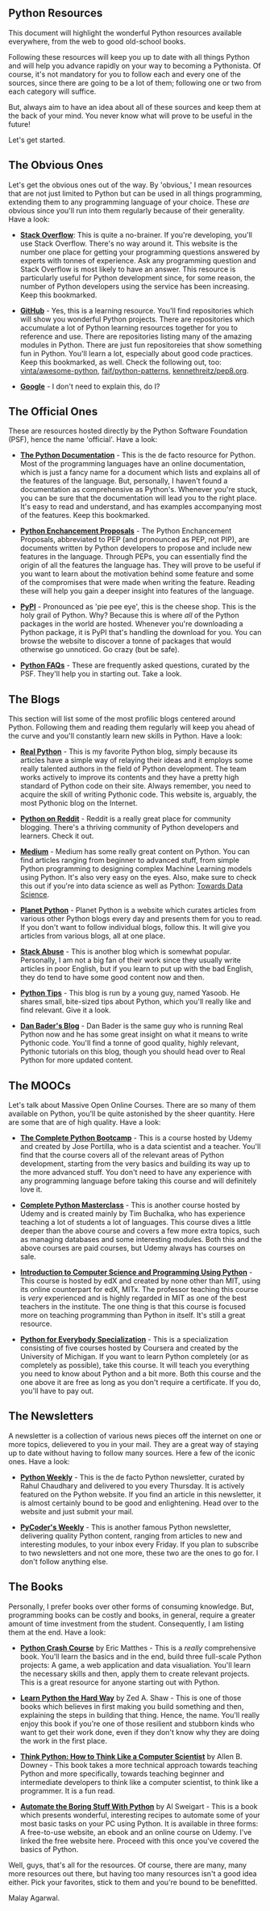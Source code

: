 ## Python Resources

This document will highlight the wonderful Python resources available everywhere, from the web to good old-school books. 

Following these resources will keep you up to date with all things Python and will help you advance rapidly on your way to becoming a Pythonista. Of course, it's not mandatory for you to follow each and every one of the sources, since there are going to be a lot of them; following one or two from each category will suffice. 

But, always aim to have an idea about all of these sources and keep them at the back of your mind. You never know what will prove to be useful in the future!

Let's get started. 

## The Obvious Ones

Let's get the obvious ones out of the way. By 'obvious,' I mean resources that are not just limited to Python but can be used in all things programming, extending them to any programming language of your choice. These _are_ obvious since you'll run into them regularly because of their generality. Have a look:

* [**Stack Overflow**](https://stackoverflow.com/): This is quite a no-brainer. If you're developing, you'll use Stack Overflow. There's no way around it. This website is the number one place for getting your programming questions answered by experts with tonnes of experience. Ask any programming question and Stack Overflow is most likely to have an answer. This resource is particularly useful for Python development since, for some reason, the number of Python developers using the service has been increasing. Keep this bookmarked.

* [**GitHub**](https://github.com/) - Yes, this is a learning resource. You'll find repositories which will show you wonderful Python projects. There are repositories which accumulate a lot of Python learning resources together for you to reference and use. There are repositories listing many of the amazing modules in Python. There are just fun repositoreies that show something fun in Python. You'll learn a lot, especially about good code practices. Keep this bookmarked, as well. Check the following out, too: [vinta/awesome-python](https://github.com/vinta/awesome-python), [faif/python-patterns](https://github.com/faif/python-patterns), [kennethreitz/pep8.org](https://github.com/kennethreitz/pep8.org).

* [**Google**](https://www.google.co.in/) - I don't need to explain this, do I?

## The Official Ones

These are resources hosted directly by the Python Software Foundation (PSF), hence the name 'official'. Have a look:

* [**The Python Documentation**](https://docs.python.org/3/index.html) - This is the de facto resource for Python. Most of the programming languages have an online documentation, which is just a fancy name for a document which lists and explains all of the features of the language. But, personally, I haven't found a documentation as comprehensive as Python's. Whenever you're stuck, you can be sure that the documentation will lead you to the right place. It's easy to read and understand, and has examples accompanying most of the features. Keep this bookmarked. 

* [**Python Enchancement Proposals**](https://www.python.org/dev/peps/) - The Python Enchancement Proposals, abbreviated to PEP (and pronounced as PEP, not PIP), are documents written by Python developers to propose and include new features in the language. Through PEPs, you can essentially find the origin of all the features the language has. They will prove to be useful if you want to learn about the motivation behind some feature and some of the compromises that were made when writing the feature. Reading these will help you gain a deeper insight into features of the language.

* [**PyPI**](https://pypi.org/) - Pronounced as 'pie pee eye', this is the cheese shop. This is the holy grail of Python. Why? Because this is where _all_ of the Python packages in the world are hosted. Whenever you're downloading a Python package, it is PyPI that's handling the download for you. You can browse the website to discover a tonne of packages that would otherwise go unnoticed. Go crazy (but be safe).

* [**Python FAQs**](https://docs.python.org/3/faq/) - These are frequently asked questions, curated by the PSF. They'll help you in starting out. Take a look.

## The Blogs

This section will list some of the most profilic blogs centered around Python. Following them and reading them regularly will keep you ahead of the curve and you'll constantly learn new skills in Python. Have a look:

* [**Real Python**](https://realpython.com/tutorials/) - This is my favorite Python blog, simply because its articles have a simple way of relaying their ideas and it employs some really talented authors in the field of Python development. The team works actively to improve its contents and they have a pretty high standard of Python code on their site. Always remember, you need to acquire the skill of writing Pythonic code. This website is, arguably, the most Pythonic blog on the Internet.

* [**Python on Reddit**](https://www.reddit.com/r/python/) - Reddit is a really great place for community blogging. There's a thriving community of Python developers and learners. Check it out.

* [**Medium**](https://medium.com/tag/python) - Medium has some really great content on Python. You can find articles ranging from beginner to advanced stuff, from simple Python programming to designing complex Machine Learning models using Python. It's also very easy on the eyes. Also, make sure to check this out if you're into data science as well as Python: [Towards Data Science](https://towardsdatascience.com/).

* [**Planet Python**](http://planetpython.org/) - Planet Python is a website which curates articles from various other Python blogs every day and presents them for you to read. If you don't want to follow individual blogs, follow this. It will give you articles from various blogs, all at one place.

* [**Stack Abuse**](http://stackabuse.com/) - This is another blog which is somewhat popular. Personally, I am not a big fan of their work since they usually write articles in poor English, but if you learn to put up with the bad English, they do tend to have some good content now and then.

* [**Python Tips**](https://pythontips.com/) - This blog is run by a young guy, named Yasoob. He shares small, bite-sized tips about Python, which you'll really like and find relevant. Give it a look.

* [**Dan Bader's Blog**](https://dbader.org/blog/) - Dan Bader is the same guy who is running Real Python now and he has some great insight on what it means to write Pythonic code. You'll find a tonne of good quality, highly relevant, Pythonic tutorials on this blog, though you should head over to Real Python for more  updated content.


## The MOOCs

Let's talk about Massive Open Online Courses. There are so many of them available on Python, you'll be quite astonished by the sheer quantity. Here are some that are of high quality. Have a look:

* [**The Complete Python Bootcamp**](https://www.udemy.com/complete-python-bootcamp/) - This is a course hosted by Udemy and created by Jose Portilla, who is a data scientist and a teacher. You'll find that the course covers all of the relevant areas of Python development, starting from the very basics and building its way up to the more advanced stuff. You don't need to have any experience with any programming language before taking this course and will definitely love it.

* [**Complete Python Masterclass**](https://www.udemy.com/python-the-complete-python-developer-course/) - This is another course hosted by Udemy and is created mainly by Tim Buchalka, who has experience teaching a lot of students a lot of languages. This course dives a little deeper than the above course and covers a few more extra topics, such as managing databases and some interesting modules. Both this and the above courses are paid courses, but Udemy always has courses on sale.

* [**Introduction to Computer Science and Programming Using Python**](https://www.edx.org/course/introduction-computer-science-mitx-6-00-1x-11) - This course is hosted by edX and created by none other than MIT, using its online counterpart for edX, MITx. The professor teaching this course is _very_ experienced and is highly regarded in MIT as one of the best teachers in the institute. The one thing is that this course is focused more on teaching programming than Python in itself. It's still a great resource.

* [**Python for Everybody Specialization**](https://www.coursera.org/specializations/python) - This is a specialization consisting of five courses hosted by Coursera and created by the University of Michigan. If you want to learn Python completely (or as completely as possible), take this course. It will teach you everything you need to know about Python and a bit more. Both this course and the one above it are free as long as you don't require a certificate. If you do, you'll have to pay out.


## The Newsletters

A newsletter is a collection of various news pieces off the internet on one or more topics, delievered to you in your mail. They are a great way of staying up to date without having to follow many sources. Here a few of the iconic ones. Have a look:

* [**Python Weekly**](https://www.pythonweekly.com/) - This is the de facto Python newsletter, curated by  Rahul Chaudhary and delivered to you every Thursday. It is actively featured on the Python website. If you find an article in this newsletter, it is almost certainly bound to be good and enlightening. Head over to the website and just submit your mail.

* [**PyCoder's Weekly**](http://pycoders.com/) - This is another famous Python newsletter, delivering quality Python content, ranging from articles to new and interesting modules, to your inbox every Friday. If you plan to subscribe to two newsletters and not one more, these two are the ones to go for. I don't follow anything else.  


## The Books

Personally, I prefer books over other forms of consuming knowledge. But, programming books can be costly and books, in general, require a greater amount of time investment from the student. Consequently, I am listing them at the end. Have a look:


* [**Python Crash Course**](https://www.amazon.in/Python-Crash-Course-Eric-Matthes/dp/1593276036/ref=sr_1_1?ie=UTF8&qid=1527940843&sr=8-1&keywords=python+crash+course+book) by Eric Matthes - This is a _really_ comprehensive book. You'll learn the basics and in the end, build three full-scale Python projects: A game, a web application and data visualiation. You'll learn the necessary skills and then, apply them to create relevant projects. This is a great resource for anyone starting out with Python.

* [**Learn Python the Hard Way**](https://www.amazon.in/Learn-Python-3-Hard-Way/dp/9352865103/ref=sr_1_1?s=books&ie=UTF8&qid=1527940895&sr=1-1&keywords=Learn+Python+the+Hard+Way) by Zed A. Shaw - This is one of those books which believes in first making you build something and then, explaining the steps in building that thing. Hence, the name. You'll really enjoy this book if you're one of those resilient and stubborn kinds who want to get their work done, even if they don't know why they are doing the work in the first place.

* [**Think Python: How to Think Like a Computer Scientist**](https://www.amazon.in/Think-Python-Like-Computer-Scientist/dp/9352134753/ref=sr_1_1?s=books&ie=UTF8&qid=1527940952&sr=1-1&keywords=Think+Python%3A+How+to+Think+Like+a+Computer+Scientist) by Allen B. Downey - This book takes a more technical approach towards teaching Python and more specifically, towards teaching beginner and intermediate developers to think like a computer scientist, to think like a programmer. It is a fun read.

* [**Automate the Boring Stuff With Python**](https://automatetheboringstuff.com/) by Al Sweigart - This is a book which presents wonderful, interesting recipes to automate some of your most basic tasks on your PC using Python. It is available in three forms: A free-to-use website, an ebook and an online course on Udemy. I've linked the free website here. Proceed with this once you've covered the basics of Python.


Well, guys, that's all for the resources. Of course, there are many, many more resources out there, but having too many resources isn't a good idea either. Pick your favorites, stick to them and you're bound to be benefitted.

Malay Agarwal.
